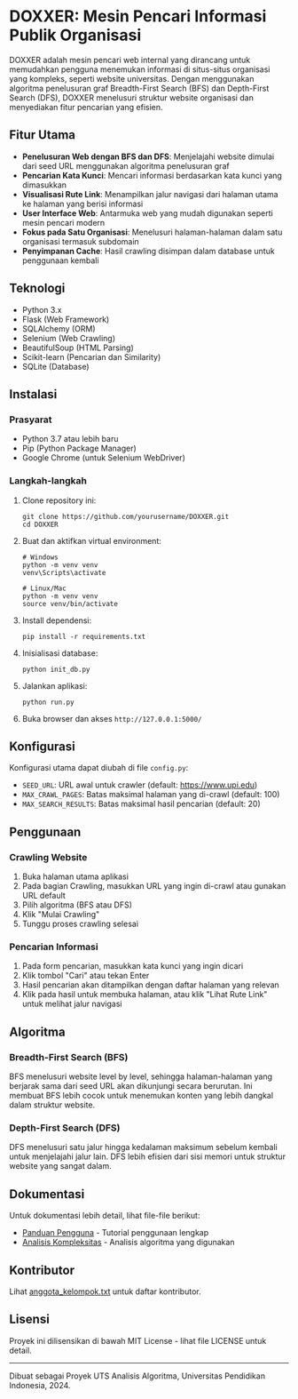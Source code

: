 # DOXXER: Mesin Pencari Informasi Publik Organisasi

DOXXER adalah mesin pencari web internal yang dirancang untuk memudahkan pengguna menemukan informasi di situs-situs organisasi yang kompleks, seperti website universitas. Dengan menggunakan algoritma penelusuran graf Breadth-First Search (BFS) dan Depth-First Search (DFS), DOXXER menelusuri struktur website organisasi dan menyediakan fitur pencarian yang efisien.

## Fitur Utama

* **Penelusuran Web dengan BFS dan DFS**: Menjelajahi website dimulai dari seed URL menggunakan algoritma penelusuran graf
* **Pencarian Kata Kunci**: Mencari informasi berdasarkan kata kunci yang dimasukkan
* **Visualisasi Rute Link**: Menampilkan jalur navigasi dari halaman utama ke halaman yang berisi informasi
* **User Interface Web**: Antarmuka web yang mudah digunakan seperti mesin pencari modern
* **Fokus pada Satu Organisasi**: Menelusuri halaman-halaman dalam satu organisasi termasuk subdomain
* **Penyimpanan Cache**: Hasil crawling disimpan dalam database untuk penggunaan kembali

## Teknologi

* Python 3.x
* Flask (Web Framework)
* SQLAlchemy (ORM)
* Selenium (Web Crawling)
* BeautifulSoup (HTML Parsing)
* Scikit-learn (Pencarian dan Similarity)
* SQLite (Database)

## Instalasi

### Prasyarat

* Python 3.7 atau lebih baru
* Pip (Python Package Manager)
* Google Chrome (untuk Selenium WebDriver)

### Langkah-langkah

1. Clone repository ini:
   ```
   git clone https://github.com/yourusername/DOXXER.git
   cd DOXXER
   ```

2. Buat dan aktifkan virtual environment:
   ```
   # Windows
   python -m venv venv
   venv\Scripts\activate

   # Linux/Mac
   python -m venv venv
   source venv/bin/activate
   ```

3. Install dependensi:
   ```
   pip install -r requirements.txt
   ```

4. Inisialisasi database:
   ```
   python init_db.py
   ```

5. Jalankan aplikasi:
   ```
   python run.py
   ```

6. Buka browser dan akses `http://127.0.0.1:5000/`

## Konfigurasi

Konfigurasi utama dapat diubah di file `config.py`:

* `SEED_URL`: URL awal untuk crawler (default: https://www.upi.edu)
* `MAX_CRAWL_PAGES`: Batas maksimal halaman yang di-crawl (default: 100)
* `MAX_SEARCH_RESULTS`: Batas maksimal hasil pencarian (default: 20)

## Penggunaan

### Crawling Website

1. Buka halaman utama aplikasi
2. Pada bagian Crawling, masukkan URL yang ingin di-crawl atau gunakan URL default
3. Pilih algoritma (BFS atau DFS)
4. Klik "Mulai Crawling"
5. Tunggu proses crawling selesai

### Pencarian Informasi

1. Pada form pencarian, masukkan kata kunci yang ingin dicari
2. Klik tombol "Cari" atau tekan Enter
3. Hasil pencarian akan ditampilkan dengan daftar halaman yang relevan
4. Klik pada hasil untuk membuka halaman, atau klik "Lihat Rute Link" untuk melihat jalur navigasi

## Algoritma

### Breadth-First Search (BFS)

BFS menelusuri website level by level, sehingga halaman-halaman yang berjarak sama dari seed URL akan dikunjungi secara berurutan. Ini membuat BFS lebih cocok untuk menemukan konten yang lebih dangkal dalam struktur website.

### Depth-First Search (DFS)

DFS menelusuri satu jalur hingga kedalaman maksimum sebelum kembali untuk menjelajahi jalur lain. DFS lebih efisien dari sisi memori untuk struktur website yang sangat dalam.

## Dokumentasi

Untuk dokumentasi lebih detail, lihat file-file berikut:

* [Panduan Pengguna](docs/user_guide.html) - Tutorial penggunaan lengkap
* [Analisis Kompleksitas](ANALYSIS_COMPLEXITY.md) - Analisis algoritma yang digunakan

## Kontributor

Lihat [anggota_kelompok.txt](anggota_kelompok.txt) untuk daftar kontributor.

## Lisensi

Proyek ini dilisensikan di bawah MIT License - lihat file LICENSE untuk detail.

---

Dibuat sebagai Proyek UTS Analisis Algoritma, Universitas Pendidikan Indonesia, 2024.
